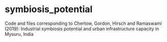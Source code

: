 # symbiosis_potential
Code and files corresponding to Chertow, Gordon, Hirsch and Ramaswami (2019): Industrial symbiosis potential and urban infrastructure capacity in Mysuru, India
